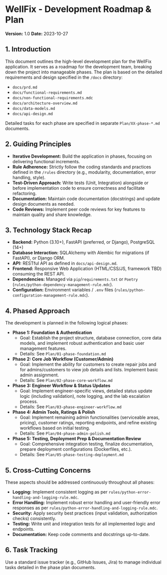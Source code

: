 # WellFix - Development Roadmap & Plan

**Version:** 1.0
**Date:** 2023-10-27

## 1. Introduction

This document outlines the high-level development plan for the WellFix application. It serves as a roadmap for the development team, breaking down the project into manageable phases. The plan is based on the detailed requirements and design specified in the `/docs` directory:

*   `docs/prd.md`
*   `docs/functional-requirements.md`
*   `docs/non-functional-requirements.mdc`
*   `docs/architecture-overview.md`
*   `docs/data-models.md`
*   `docs/api-design.md`

Detailed tasks for each phase are specified in separate `Plan/XX-phase-*.md` documents.

## 2. Guiding Principles

*   **Iterative Development:** Build the application in phases, focusing on delivering functional increments.
*   **Rule Adherence:** Strictly follow the coding standards and practices defined in the `/rules` directory (e.g., modularity, documentation, error handling, style).
*   **Test-Driven Approach:** Write tests (Unit, Integration) alongside or before implementation code to ensure correctness and facilitate refactoring.
*   **Documentation:** Maintain code documentation (docstrings) and update design documents as needed.
*   **Code Reviews:** Implement peer code reviews for key features to maintain quality and share knowledge.

## 3. Technology Stack Recap

*   **Backend:** Python (3.10+), FastAPI (preferred, or Django), PostgreSQL (14+)
*   **Database Interaction:** SQLAlchemy with Alembic for migrations (if FastAPI), or Django ORM.
*   **API:** RESTful API as defined in `docs/api-design.md`.
*   **Frontend:** Responsive Web Application (HTML/CSS/JS, framework TBD) consuming the REST API.
*   **Dependencies:** Managed via `pip`/`requirements.txt` or `Poetry` (`rules/python-dependency-management-rule.mdc`).
*   **Configuration:** Environment variables / `.env` files (`rules/python-configuration-management-rule.mdc`).

## 4. Phased Approach

The development is planned in the following logical phases:

*   **Phase 1: Foundation & Authentication**
    *   Goal: Establish the project structure, database connection, core data models, and implement robust authentication and basic user management features.
    *   Details: See `Plan/01-phase-foundation.md`
*   **Phase 2: Core Job Workflow (Customer/Admin)**
    *   Goal: Implement the ability for customers to create repair jobs and for admins/customers to view job details and lists. Implement basic admin assignment.
    *   Details: See `Plan/02-phase-core-workflow.md`
*   **Phase 3: Engineer Workflow & Status Updates**
    *   Goal: Implement engineer-specific views, detailed status update logic (including validation), note logging, and the lab escalation process.
    *   Details: See `Plan/03-phase-engineer-workflow.md`
*   **Phase 4: Admin Tools, Ratings & Polish**
    *   Goal: Implement remaining admin functionalities (serviceable areas, pricing), customer ratings, reporting endpoints, and refine existing workflows based on initial testing.
    *   Details: See `Plan/04-phase-admin-polish.md`
*   **Phase 5: Testing, Deployment Prep & Documentation Review**
    *   Goal: Comprehensive integration testing, finalize documentation, prepare deployment configurations (Dockerfiles, etc.).
    *   Details: See `Plan/05-phase-testing-deployment.md`

## 5. Cross-Cutting Concerns

These aspects should be addressed continuously throughout all phases:

*   **Logging:** Implement consistent logging as per `rules/python-error-handling-and-logging-rule.mdc`.
*   **Error Handling:** Implement robust error handling and user-friendly error responses as per `rules/python-error-handling-and-logging-rule.mdc`.
*   **Security:** Apply security best practices (input validation, authorization checks) consistently.
*   **Testing:** Write unit and integration tests for all implemented logic and endpoints.
*   **Documentation:** Keep code comments and docstrings up-to-date.

## 6. Task Tracking

Use a standard issue tracker (e.g., GitHub Issues, Jira) to manage individual tasks detailed in the phase plan documents. 